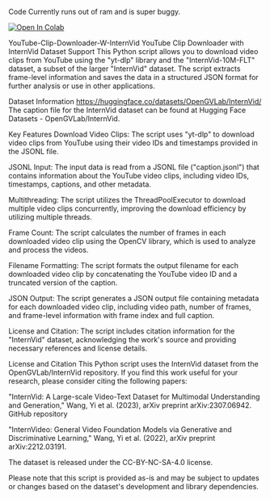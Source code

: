 Code Currently runs out of ram and is super buggy.  

[![Open In Colab](https://colab.research.google.com/assets/colab-badge.svg)](https://colab.research.google.com/github/mindsailor/YouTube-Clip-Downloader-W-InternVid/blob/main/YouTubeClipDownloader.ipynb)


YouTube-Clip-Downloader-W-InternVid
YouTube Clip Downloader with InternVid Dataset Support
This Python script allows you to download video clips from YouTube using the "yt-dlp" library and the "InternVid-10M-FLT" dataset, a subset of the larger "InternVid" dataset. The script extracts frame-level information and saves the data in a structured JSON format for further analysis or use in other applications.

Dataset Information https://huggingface.co/datasets/OpenGVLab/InternVid/
The caption file for the InternVid dataset can be found at Hugging Face Datasets - OpenGVLab/InternVid.








Key Features
Download Video Clips: The script uses "yt-dlp" to download video clips from YouTube using their video IDs and timestamps provided in the JSONL file.

JSONL Input: The input data is read from a JSONL file ("caption.jsonl") that contains information about the YouTube video clips, including video IDs, timestamps, captions, and other metadata.

Multithreading: The script utilizes the ThreadPoolExecutor to download multiple video clips concurrently, improving the download efficiency by utilizing multiple threads.

Frame Count: The script calculates the number of frames in each downloaded video clip using the OpenCV library, which is used to analyze and process the videos.

Filename Formatting: The script formats the output filename for each downloaded video clip by concatenating the YouTube video ID and a truncated version of the caption.

JSON Output: The script generates a JSON output file containing metadata for each downloaded video clip, including video path, number of frames, and frame-level information with frame index and full caption.











License and Citation: The script includes citation information for the "InternVid" dataset, acknowledging the work's source and providing necessary references and license details.

License and Citation
This Python script uses the InternVid dataset from the OpenGVLab/InternVid repository. If you find this work useful for your research, please consider citing the following papers:

"InternVid: A Large-scale Video-Text Dataset for Multimodal Understanding and Generation," Wang, Yi et al. (2023), arXiv preprint arXiv:2307.06942. GitHub repository

"InternVideo: General Video Foundation Models via Generative and Discriminative Learning," Wang, Yi et al. (2022), arXiv preprint arXiv:2212.03191.

The dataset is released under the CC-BY-NC-SA-4.0 license.

Please note that this script is provided as-is and may be subject to updates or changes based on the dataset's development and library dependencies.
